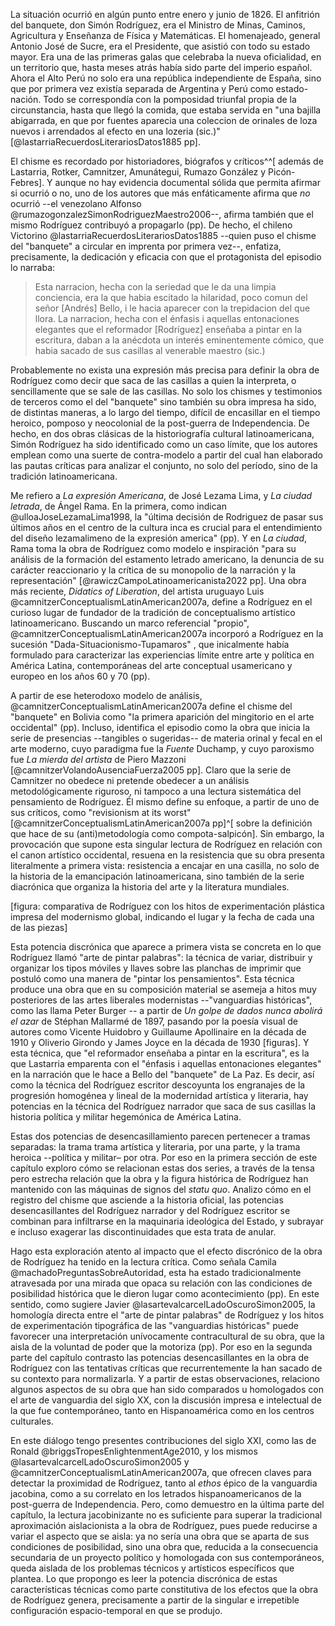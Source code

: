 La situación ocurrió en algún punto entre enero y junio de 1826. El anfitrión del banquete, don Simón Rodríguez, era el Ministro de Minas, Caminos, Agricultura y Enseñanza de Física y Matemáticas. El homenajeado, general Antonio José de Sucre, era el Presidente, que asistió con todo su estado mayor. Era una de las primeras galas que celebraba la nueva oficialidad, en un territorio que, hasta meses atrás había sido parte del imperio español. Ahora el Alto Perú no solo era una república independiente de España, sino que por primera vez existía separada de Argentina y Perú como estado-nación. Todo se correspondía con la pomposidad triunfal propia de la circunstancia, hasta que llegó la comida, que estaba servida en "una bajilla abigarrada, en que por fuentes aparecia una coleccion de orinales de loza nuevos i arrendados al efecto en una lozeria (sic.)" [@lastarriaRecuerdosLiterariosDatos1885 pp].

El chisme es recordado por historiadores, biógrafos y críticos^^[ además de Lastarria, Rotker, Camnitzer, Amunátegui, Rumazo González y Picón-Febres]. Y aunque no hay evidencia documental sólida que permita afirmar si ocurrió o no, uno de los autores que más enfáticamente afirma que *no* ocurrió --el venezolano Alfonso @rumazogonzalezSimonRodriguezMaestro2006--, afirma también que el mismo Rodríguez contribuyó a propagarlo (pp). De hecho, el chileno Victorino @lastarriaRecuerdosLiterariosDatos1885 --quien puso el chisme del "banquete" a circular en imprenta por primera vez--, enfatiza, precisamente, la dedicación y eficacia con que el protagonista del episodio lo narraba:

>Esta narracion, hecha con la seriedad que le da una limpia conciencia, era la que habia escitado la hilaridad, poco comun del señor [Andrés] Bello, i le hacia aparecer con la trepidacion del que llora. La narracion, hecha con el énfasis i aquellas entonaciones elegantes que el reformador [Rodríguez] enseñaba a pintar en la escritura, daban a la anécdota un interés eminentemente cómico, que habia sacado de sus casillas al venerable maestro (sic.)

Probablemente no exista una expresión más precisa para definir la obra de Rodríguez como decir  que saca de las casillas a quien la interpreta, o sencillamente que se sale de las casillas. No solo los chismes y testimonios de terceros como el del "banquete" sino también su obra impresa ha sido, de distintas maneras, a lo largo del tiempo, difícil de encasillar en el tiempo heroico, pomposo y neocolonial de la post-guerra de Independencia. De hecho, en dos obras clásicas de la historiografía cultural latinoamericana, Simón Rodríguez ha sido identificado como un caso límite, que los autores emplean como una suerte de contra-modelo a partir del cual han elaborado las pautas críticas para analizar el conjunto, no solo del período, sino de la tradición latinoamericana.

Me refiero a *La expresión Americana*, de José Lezama Lima, y *La ciudad letrada*, de Ángel Rama. En la primera, como indican @ulloaJoseLezamaLima1998, la  "última decisión de Rodriguez de pasar sus últimos años en el centro de la cultura inca es crucial para el entendimiento del diseño lezamalimeno de la expresión america" (pp). Y en *La ciudad*, Rama toma la obra de Rodríguez como modelo e inspiración "para su análisis de la formación del estamento letrado ame­ricano, la denuncia de su carácter reaccionario y la crítica de su monopolio de la narración y la representación" [@rawiczCampoLatinoamericanista2022 pp]. Una obra más reciente, *Didatics of Liberation*, del artista uruguayo Luis @camnitzerConceptualismLatinAmerican2007a, define a Rodríguez en el curioso lugar de fundador de la tradición de conceptualismo artístico latinoamericano. Buscando un marco referencial "propio", @camnitzerConceptualismLatinAmerican2007a incorporó a Rodríguez en la sucesión "Dada-Situacionismo-Tupamaros" , que inicalmente había formulado para caracterizar las experiencias límite entre arte y política en América Latina, contemporáneas del arte conceptual usamericano y europeo en los años 60 y 70 (pp).

A partir de ese heterodoxo modelo de análisis, @camnitzerConceptualismLatinAmerican2007a define el chisme del "banquete" en Bolivia como "la primera aparición del mingitorio en el arte occidental" (pp). Incluso, identifica el episodio como la obra que inicia la serie de presencias --tangibles o sugeridas-- de materia orinal y fecal en el arte moderno, cuyo paradigma fue la *Fuente* Duchamp, y cuyo  paroxismo fue *La mierda del artista* de Piero Mazzoni [@camnitzerVolandoAusenciaFuerza2005 pp]. Claro que la serie de Camnitzer no obedece ni pretende obedecer a un análisis metodológicamente riguroso, ni tampoco a una lectura sistemática del pensamiento de Rodríguez. Él mismo define su enfoque, a partir de uno de sus críticos, como "revisionism at its worst" [@camnitzerConceptualismLatinAmerican2007a pp]^[ sobre la definición  que hace de su (anti)metodología como compota-salpicón]. Sin embargo, la provocación que supone esta singular lectura de Rodríguez en relación con el canon artístico occidental, resuena en la resistencia que su obra presenta literalmente a primera vista: resistencia a encajar en una casilla, no solo de la historia de la emancipación latinoamericana, sino también de la serie diacrónica que organiza la historia del arte y la literatura mundiales.

[figura: comparativa de Rodríguez con los hitos de experimentación plástica impresa del modernismo global, indicando el lugar y la fecha de cada una de las piezas]

Esta potencia discrónica que aparece a primera vista se concreta en lo que Rodríguez llamó "arte de pintar palabras": la técnica de variar, distribuir y organizar los tipos móviles y llaves sobre las planchas de imprimir que postuló como una manera de "pintar los pensamientos". Esta técnica produce una obra que en su composición material se asemeja a hitos muy posteriores de las artes liberales modernistas  --"vanguardias históricas", como las llama Peter Burger -- a partir de *Un golpe de dados nunca abolirá el azar* de Stéphan Mallarmé de 1897, pasando por la poesía visual de autores como Vicente Huidobro y Guillaume Apollinaire en la década de 1910 y Oliverio Girondo y James Joyce en la década de 1930 [figuras]. Y esta técnica, que "el reformador enseñaba a pintar en la escritura", es la que Lastarria emparenta con  el "énfasis i aquellas entonaciones elegantes" en la narración que le hace a Bello del "banquete" de La Paz. Es decir, así como la técnica del Rodríguez escritor descoyunta los engranajes de la progresión homogénea y lineal de la modernidad artística y literaria, hay potencias en la técnica del Rodríguez narrador que saca de sus casillas la historia política y militar hegemónica de América Latina. 

Estas dos potencias de desencasillamiento parecen pertenecer a tramas separadas: la trama trama artística y literaria, por una parte, y la trama  heroica --política y militar– por otra. Por eso en la primera sección de este capítulo exploro cómo se relacionan estas dos series, a través de la tensa pero estrecha relación que la obra y la figura histórica de Rodríguez han mantenido con las máquinas de signos del *statu quo*. Analizo cómo en el registro del chisme que asciende a la historia oficial, las potencias desencasillantes del Rodríguez narrador y del Rodríguez escritor se combinan para infiltrarse en la maquinaria ideológica del Estado, y subrayar e incluso exagerar las discontinuidades que esta trata de anular.

Hago esta exploración atento al impacto que el efecto discrónico de la obra de Rodríguez ha tenido en la lectura crítica. Como señala Camila @machadoPreguntasSobreAutoridad, esta ha estado tradicionalmente atravesada por una mirada que opaca su relación con las condiciones de posibilidad histórica que le dieron lugar como acontecimiento (pp). En este sentido, como sugiere Javier @lasartevalcarcelLadoOscuroSimon2005, la homología directa entre el "arte de pintar palabras" de Rodríguez y los hitos de experimentación tipográfica de las "vanguardias históricas" puede favorecer una interpretación unívocamente contracultural de su obra, que la aisla de la voluntad de poder que la motoriza (pp). Por eso en la segunda parte del capítulo contrasto las potencias desencasillantes en la obra de Rodríguez con las tentativas críticas que recurrentemente la han sacado de su contexto para normalizarla. Y a partir de estas observaciones, relaciono algunos aspectos de su obra que han sido comparados u homologados con el arte de vanguardia del siglo XX, con la discusión impresa e intelectual de la que fue contemporáneo, tanto en Hispanoamérica como en los centros culturales.

En este diálogo tengo presentes contribuciones del siglo XXI, como las de Ronald @briggsTropesEnlightenmentAge2010,  y los mismos @lasartevalcarcelLadoOscuroSimon2005 y @camnitzerConceptualismLatinAmerican2007a, que ofrecen claves para detectar la proximidad de Rodríguez, tanto al *ethos* épico de la vanguardia jacobina, como a su correlato en los letrados hispanoamericanos de la post-guerra de Independencia. Pero, como demuestro en la última parte del capítulo, la lectura jacobinizante no es suficiente para superar la tradicional aproximación aislacionista a la obra de Rodríguez, pues puede reducirse a variar el aspecto que se aisla: ya no sería una obra que se aparta de sus condiciones de posibilidad, sino una obra que, reducida a la consecuencia secundaria de un proyecto político y homologada con sus contemporáneos, queda aislada de los problemas técnicos y artísticos específicos que plantea. Lo que propongo es leer la potencia discrónica de estas características técnicas como parte constitutiva de los efectos que la obra de Rodríguez genera, precisamente a partir de la singular e irrepetible configuración espacio-temporal en que se produjo.